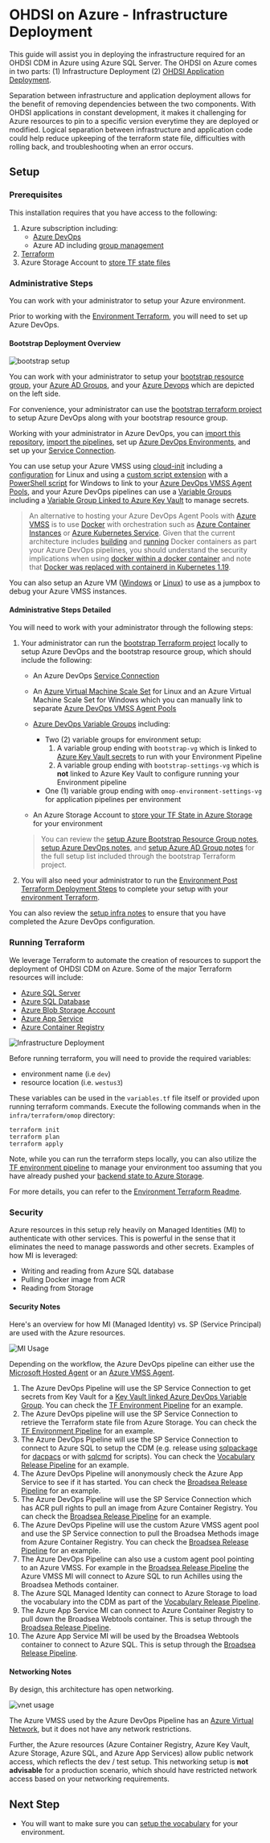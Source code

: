 # OHDSI on Azure - Infrastructure Deployment

This guide will assist you in deploying the infrastructure required for an OHDSI CDM in Azure using Azure SQL Server. The OHDSI on Azure comes in two parts: (1) Infrastructure Deployment (2) [OHDSI Application Deployment](/apps/README.md).

Separation between infrastructure and application deployment allows for the benefit of removing dependencies between the two components. With OHDSI applications in constant development, it makes it challenging for Azure resources to pin to a specific version everytime they are deployed or modified. Logical separation between infrastructure and application code could help reduce upkeeping of the terraform state file, difficulties with rolling back, and troubleshooting when an error occurs.

## Setup

### Prerequisites

This installation requires that you have access to the following:

1. Azure subscription including:
    * [Azure DevOps](https://docs.microsoft.com/en-us/azure/devops/user-guide/project-admin-tutorial?toc=%2Fazure%2Fdevops%2Forganizations%2Ftoc.json&bc=%2Fazure%2Fdevops%2Forganizations%2Fbreadcrumb%2Ftoc.json&view=azure-devops)
    * Azure AD including [group management](https://docs.microsoft.com/en-us/azure/active-directory/roles/groups-concept)
2. [Terraform](https://learn.hashicorp.com/tutorials/terraform/install-cli?in=terraform/azure-get-started)
3. Azure Storage Account to [store TF state files](https://docs.microsoft.com/en-us/azure/developer/terraform/store-state-in-azure-storage)

### Administrative Steps

You can work with your administrator to setup your Azure environment.

Prior to working with the [Environment Terraform](/infra/README.md/#running-terraform), you will need to set up Azure DevOps.

#### Bootstrap Deployment Overview

![bootstrap setup](/infra/media/bootstrap_deployment.png)

You can work with your administrator to setup your [bootstrap resource group](/infra/terraform/bootstrap/README.md#setup-azure-bootstrap-resource-group), your [Azure AD Groups](/infra/terraform/bootstrap/README.md#setup-azure-ad-group), and your [Azure Devops](/infra/terraform/bootstrap/README.md#setup-azure-devops) which are depicted on the left side.

For convenience, your administrator can use the [bootstrap terraform project](/infra/terraform/bootstrap/README.md) to setup Azure DevOps along with your bootstrap resource group.

Working with your administrator in Azure DevOps, you can [import this repository](https://docs.microsoft.com/en-us/azure/devops/repos/git/import-git-repository?&view=azure-devops), [import the pipelines](https://docs.microsoft.com/en-us/azure/devops/pipelines/get-started/clone-import-pipeline?view=azure-devops&tabs=yaml#export-and-import-a-pipeline), set up [Azure DevOps Environments](https://docs.microsoft.com/en-us/azure/devops/pipelines/process/environments?view=azure-devops), and set up your [Service Connection](https://docs.microsoft.com/en-us/azure/devops/pipelines/library/service-endpoints?view=azure-devops&tabs=yaml).

You can use setup your Azure VMSS using [cloud-init](https://docs.microsoft.com/en-us/azure/virtual-machines/linux/using-cloud-init) including a [configuration](/infra/terraform/bootstrap/adobuilder.conf) for Linux and using a [custom script extension](https://docs.microsoft.com/en-us/azure/virtual-machines/extensions/custom-script-windows) with a [PowerShell script](/infra/terraform/bootstrap/scripts/build-agent-dependencies.ps1) for Windows to link to your [Azure DevOps VMSS Agent Pools](https://docs.microsoft.com/en-us/azure/devops/pipelines/agents/scale-set-agents?view=azure-devops#update-an-existing-scale-set-with-a-new-custom-image), and your Azure DevOps pipelines can use a [Variable Groups](/docs/update_your_variables.md) including a [Variable Group Linked to Azure Key Vault](https://docs.microsoft.com/en-us/azure/devops/pipelines/library/variable-groups?view=azure-devops&tabs=yaml#link-secrets-from-an-azure-key-vault) to manage secrets.

> An alternative to hosting your Azure DevOps Agent Pools with [Azure VMSS](https://docs.microsoft.com/en-us/azure/devops/pipelines/agents/scale-set-agents?view=azure-devops) is to use [Docker](https://docs.microsoft.com/en-us/azure/devops/pipelines/agents/docker) with orchestration such as [Azure Container Instances](https://docs.microsoft.com/en-us/azure/devops/pipelines/agents/docker?view=azure-devops#start-the-image) or [Azure Kubernetes Service](https://docs.microsoft.com/en-us/azure/devops/pipelines/agents/docker?view=azure-devops#use-azure-kubernetes-service-cluster).  Given that the current architecture includes [building](/pipelines/README.md#broadsea-build-pipeline) and [running](/pipelines/README.md#broadsea-release-pipeline) Docker containers as part your Azure DevOps pipelines, you should understand the security implications when using [docker within a docker container](https://docs.microsoft.com/en-us/azure/devops/pipelines/agents/docker?view=azure-devops#use-docker-within-a-docker-container) and note that [Docker was replaced with containerd in Kubernetes 1.19](https://docs.microsoft.com/en-us/azure/aks/cluster-configuration#container-runtime-configuration).

You can also setup an Azure VM ([Windows](https://docs.microsoft.com/en-us/azure/virtual-machines/windows/overview) or [Linux](https://docs.microsoft.com/en-us/azure/virtual-machines/linux/overview)) to use as a jumpbox to debug your Azure VMSS instances.

#### Administrative Steps Detailed

You will need to work with your administrator through the following steps:

1. Your administrator can run the [bootstrap Terraform project](/infra/terraform/bootstrap/README.md#bootstrap-terraform) locally to setup Azure DevOps and the bootstrap resource group, which should include the following:
    * An Azure DevOps [Service Connection](https://docs.microsoft.com/en-us/azure/devops/pipelines/library/service-endpoints?view=azure-devops&tabs=yaml)
    
    * An [Azure Virtual Machine Scale Set](https://docs.microsoft.com/en-us/azure/virtual-machine-scale-sets/overview) for Linux and an Azure Virtual Machine Scale Set for Windows which you can manually link to separate [Azure DevOps VMSS Agent Pools](https://docs.microsoft.com/en-us/azure/devops/pipelines/agents/scale-set-agents?view=azure-devops)
    
    * [Azure DevOps Variable Groups](https://docs.microsoft.com/en-us/azure/devops/pipelines/library/variable-groups?view=azure-devops&tabs=yaml) including:
        * Two (2) variable groups for environment setup:
            1. A variable group ending with `bootstrap-vg` which is linked to [Azure Key Vault secrets](https://docs.microsoft.com/en-us/azure/devops/pipelines/library/variable-groups?view=azure-devops&tabs=yaml#link-secrets-from-an-azure-key-vault) to run with your Environment Pipeline
            2. A variable group ending with `bootstrap-settings-vg` which is **not** linked to Azure Key Vault to configure running your Environment pipeline
        * One (1) variable group ending with `omop-environment-settings-vg` for application pipelines per environment

    * An Azure Storage Account to [store your TF State in Azure Storage](https://docs.microsoft.com/en-us/azure/developer/terraform/store-state-in-azure-storage?tabs=azure-cli) for your environment

    > You can review the [setup Azure Bootstrap Resource Group notes](/infra/terraform/bootstrap/README.md#setup-azure-bootstrap-resource-group), [setup Azure DevOps notes](/infra/terraform/bootstrap/README.md#setup-azure-devops), and [setup Azure AD Group notes](/infra/terraform/bootstrap/README.md#setup-azure-ad-group) for the full setup list included through the bootstrap Terraform project.
    
2. You will also need your administrator to run the [Environment Post Terraform Deployment Steps](/infra/terraform/omop/README.md/#step-4-run-post-terraform-deployment-steps) to complete your setup with your [environment Terraform](/infra/terraform/omop/README.md).

You can also review the [setup infra notes](/docs/setup/setup_infra.md) to ensure that you have completed the Azure DevOps configuration.

### Running Terraform

We leverage Terraform to automate the creation of resources to support the deployment of OHDSI CDM on Azure. Some of the major Terraform resources will include:

- [Azure SQL Server](https://docs.microsoft.com/en-us/azure/azure-sql/database/logical-servers)
- [Azure SQL Database](https://docs.microsoft.com/en-us/azure/azure-sql/database/sql-database-paas-overview)
- [Azure Blob Storage Account](https://docs.microsoft.com/en-us/azure/storage/common/storage-account-overview)
- [Azure App Service](https://docs.microsoft.com/en-us/azure/app-service/overview)
- [Azure Container Registry](https://docs.microsoft.com/en-us/azure/container-registry/container-registry-intro)

![Infrastructure Deployment](/infra/media/infrastructure_deployment.png)

Before running terraform, you will need to provide the required variables:

- environment name (i.e `dev`)
- resource location (i.e. `westus3`)

These variables can be used in the `variables.tf` file itself or provided upon running terraform commands. Execute the following commands when in the `infra/terraform/omop` directory:

```
terraform init
terraform plan
terraform apply
```

Note, while you can run the terraform steps locally, you can also utilize the [TF environment pipeline](/pipelines/environments/TF-OMOP.yaml) to manage your environment too assuming that you have already pushed your [backend state to Azure Storage](https://docs.microsoft.com/en-us/azure/developer/terraform/store-state-in-azure-storage?tabs=azure-cli).

For more details, you can refer to the [Environment Terraform Readme](/infra/terraform/omop/README.md).

### Security

Azure resources in this setup rely heavily on Managed Identities (MI) to authenticate with other services. This is powerful in the sense that it eliminates the need to manage passwords and other secrets. Examples of how MI is leveraged:

- Writing and reading from Azure SQL database
- Pulling Docker image from ACR
- Reading from Storage

#### Security Notes

Here's an overview for how MI (Managed Identity) vs. SP (Service Principal) are used with the Azure resources.

![MI Usage](./media/mi_usage.png)

Depending on the workflow, the Azure DevOps pipeline can either use the [Microsoft Hosted Agent](https://docs.microsoft.com/en-us/azure/devops/pipelines/agents/hosted?view=azure-devops&tabs=yaml) or an [Azure VMSS Agent](https://docs.microsoft.com/en-us/azure/devops/pipelines/agents/scale-set-agents?view=azure-devops).

1. The Azure DevOps Pipeline will use the SP Service Connection to get secrets from Key Vault for a [Key Vault linked Azure DevOps Variable Group](https://docs.microsoft.com/en-us/azure/devops/pipelines/library/variable-groups?view=azure-devops&tabs=yaml#link-secrets-from-an-azure-key-vault).  You can check the [TF Environment Pipeline](/pipelines/README.md/#environment-pipeline) for an example.
2. The Azure DevOps pipeline will use the SP Service Connection to retrieve the Terraform state file from Azure Storage.  You can check the [TF Environment Pipeline](/pipelines/README.md/#environment-pipeline) for an example.
3. The Azure DevOps Pipeline will use the SP Service Connection to connect to Azure SQL to setup the CDM (e.g. release using [sqlpackage](https://docs.microsoft.com/en-us/sql/tools/sqlpackage/sqlpackage?view=sql-server-ver15) for [dacpacs](https://docs.microsoft.com/en-us/sql/ssdt/extract-publish-and-register-dacpac-files?view=sql-server-ver15) or with [sqlcmd](https://docs.microsoft.com/en-us/sql/tools/sqlcmd-utility?view=sql-server-ver15) for scripts).  You can check the [Vocabulary Release Pipeline](/pipelines/README.md/#vocabulary-release-pipeline) for an example.
4. The Azure DevOps Pipeline will anonymously check the Azure App Service to see if it has started.  You can check the [Broadsea Release Pipeline](/pipelines/README.md#broadsea-release-pipeline) for an example.
5. The Azure DevOps Pipeline will use the SP Service Connection which has ACR pull rights to pull an image from Azure Container Registry.  You can check the [Broadsea Release Pipeline](/pipelines/README.md#broadsea-release-pipeline) for an example.
6. The Azure DevOps Pipeline will use the custom Azure VMSS agent pool and use the SP Service connection to pull the Broadsea Methods image from Azure Container Registry.  You can check the [Broadsea Release Pipeline](/pipelines/README.md#broadsea-release-pipeline) for an example.
7. The Azure DevOps Pipeline can also use a custom agent pool pointing to an Azure VMSS.  For example in the [Broadsea Release Pipeline](/pipelines/README.md#broadsea-release-pipeline) the Azure VMSS MI will connect to Azure SQL to run Achilles using the Broadsea Methods container.
8. The Azure SQL Managed Identity can connect to Azure Storage to load the vocabulary into the CDM as part of the [Vocabulary Release Pipeline](/pipelines/README.md/#vocabulary-release-pipeline).
9. The Azure App Service MI can connect to Azure Container Registry to pull down the Broadsea Webtools container.  This is setup through the [Broadsea Release Pipeline](/pipelines/README.md/#broadsea-release-pipeline).
10. The Azure App Service MI will be used by the Broadsea Webtools container to connect to Azure SQL.  This is setup through the [Broadsea Release Pipeline](/pipelines/README.md/#broadsea-release-pipeline).

#### Networking Notes

By design, this architecture has open networking.

![vnet usage](./media/vnet_usage.png)

The Azure VMSS used by the Azure DevOps Pipeline has an [Azure Virtual Network](https://docs.microsoft.com/en-us/azure/virtual-network/virtual-networks-overview), but it does not have any network restrictions.

Further, the Azure resources (Azure Container Registry, Azure Key Vault, Azure Storage, Azure SQL, and Azure App Services) allow public network access, which reflects the dev / test setup.  This networking setup is **not advisable** for a production scenario, which should have restricted network access based on your networking requirements.

## Next Step

- You will want to make sure you can [setup the vocabulary](/docs/setup/setup_vocabulary.md) for your environment.
